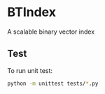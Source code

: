 # BTIndex

A scalable binary vector index


## Test

To run unit test:

```bash
python -m unittest tests/*.py
```